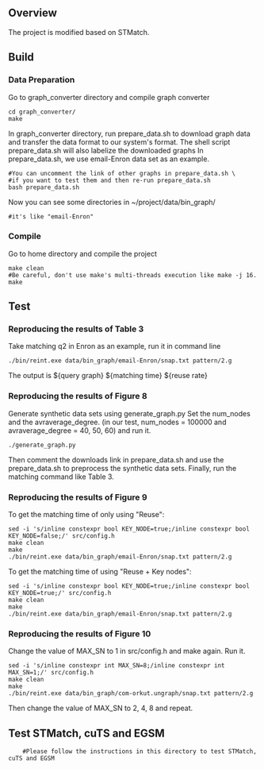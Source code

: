 ## Overview
The project is modified based on STMatch.

## Build

### Data Preparation

Go to graph_converter directory and compile graph converter
```Shell
cd graph_converter/
make
```

In graph_converter directory, run prepare_data.sh to download graph data and transfer the data format to our system's format. 
The shell script prepare_data.sh will also labelize the downloaded graphs
In prepare_data.sh, we use email-Enron data set as an example.
```Shell
#You can uncomment the link of other graphs in prepare_data.sh \
#if you want to test them and then re-run prepare_data.sh
bash prepare_data.sh  
```

Now you can see some directories in ~/project/data/bin_graph/
```Shell
#it's like "email-Enron"
```

### Compile
Go to home directory and compile the project
```Shell
make clean
#Be careful, don't use make's multi-threads execution like make -j 16. 
make
```

## Test 

### Reproducing the results of Table 3
Take matching q2 in Enron as an example, run it in command line
```Shell
./bin/reint.exe data/bin_graph/email-Enron/snap.txt pattern/2.g
```
The output is ${query graph} ${matching time} ${reuse rate}

### Reproducing the results of Figure 8
Generate synthetic data sets using generate_graph.py
Set the num_nodes and the avraverage_degree. (in our test, num_nodes = 100000 and avraverage_degree = 40, 50, 60) and run it.
```Shell
./generate_graph.py
```
Then comment the downloads link in prepare_data.sh and use the prepare_data.sh to preprocess the synthetic data sets. 
Finally, run the matching command like Table 3.

### Reproducing the results of Figure 9
To get the matching time of only using "Reuse":

```Shell
sed -i 's/inline constexpr bool KEY_NODE=true;/inline constexpr bool KEY_NODE=false;/' src/config.h
make clean
make
./bin/reint.exe data/bin_graph/email-Enron/snap.txt pattern/2.g
```

To get the matching time of using "Reuse + Key nodes":
```Shell
sed -i 's/inline constexpr bool KEY_NODE=true;/inline constexpr bool KEY_NODE=true;/' src/config.h
make clean
make
./bin/reint.exe data/bin_graph/email-Enron/snap.txt pattern/2.g
```
### Reproducing the results of Figure 10
Change the value of MAX_SN to 1 in src/config.h and make again. Run it.
```Shell
sed -i 's/inline constexpr int MAX_SN=8;/inline constexpr int MAX_SN=1;/' src/config.h
make clean
make
./bin/reint.exe data/bin_graph/com-orkut.ungraph/snap.txt pattern/2.g
```
Then change the value of MAX_SN to 2, 4, 8 and repeat.

## Test STMatch, cuTS and EGSM

```Shell
    #Please follow the instructions in this directory to test STMatch, cuTS and EGSM
    
```
